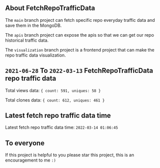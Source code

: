 ## About FetchRepoTrafficData

The `main` branch project can fetch specific repo everyday traffic data and save them in the MongoDB.

The `apis` branch project can expose the apis so that we can get our repo historical traffic data.

The `visualization` branch project is a frontend project that can make the repo traffic data visualization.

## `2021-06-28` To `2022-03-13` FetchRepoTrafficData repo traffic data

Total views data: `{ count: 591, uniques: 58 }`

Total clones data: `{ count: 612, uniques: 461 }`

## Latest fetch repo traffic data time

Latest fetch repo traffic data time: `2022-03-14 01:06:45`

## To everyone

If this project is helpful to you please star this project, this is an encouragement to me `:)`



